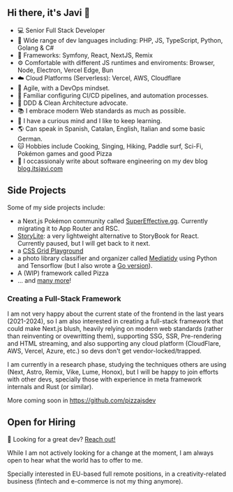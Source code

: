 ## Hi there, it's Javi 👋

- 💻 Senior Full Stack Developer
- 🌈 Wide range of dev languages including: PHP, JS, TypeScript, Python, Golang & C#
- 🧩 Frameworks: Symfony, React, NextJS, Remix
- ⚙️ Comfortable with different JS runtimes and enviroments: Browser, Node, Electron, Vercel Edge, Bun
- ☁️ Cloud Platforms (Serverless): Vercel, AWS, Cloudflare
- 🔁 Agile, with a DevOps mindset.
- 🔀 Familiar configuring CI/CD pipelines, and automation processes.
- 🧱 DDD & Clean Architecture advocate.
- 📚 I embrace modern Web standards as much as possible.
- 🔬 I have a curious mind and I like to keep learning.
- 🌎 Can speak in Spanish, Catalan, English, Italian and some basic German.
- 🐱 Hobbies include Cooking, Singing, Hiking, Paddle surf, Sci-Fi, Pokémon games and good Pizza
- 📝 I occassionaly write about software engineering on my dev blog [blog.itsjavi.com](https://blog.itsjavi.com)

## Side Projects
Some of my side projects include: 
- a Next.js Pokémon community called [SuperEffective.gg](https://supereffective.gg/). Currently migrating it to App Router and RSC.
- [StoryLite](https://itsjavi.com/storylite/): a very lightweight alternative to StoryBook for React. Currently paused, but I will get back to it next.
- a [CSS Grid Playground](https://itsjavi.com/css-grid-playground/)
- a photo library classifier and organizer called [Mediatidy](https://github.com/itsjavi/mediatidy-python) using Python and Tensorflow (but I also wrote a [Go version](https://github.com/itsjavi/mediatidy)).
- A (WIP) framework called Pizza
- ... and [many more](https://github.com/itsjavi?tab=repositories&q=&type=source)!


### Creating a Full-Stack Framework
I am not very happy about the current state of the frontend in the last years (2021-2024), so 
I am also interested in creating a full-stack framework that could make Next.js blush,
heavily relying on modern web standards (rather than reinventing or ovewritting them),
supporting SSG, SSR, Pre-rendering and HTML streaming, and also supporting any cloud platform
(CloudFlare, AWS, Vercel, Azure, etc.) so devs don't get vendor-locked/trapped.

I am currently in a research phase, studying the techniques others are using (Next, Astro, Remix, Vike, Lume, Honox),
but I will be happy to join efforts with other devs, specially those with experience in meta framework internals and Rust (or similar).

More coming soon in https://github.com/pizzajsdev

## Open for Hiring

🚀 Looking for a great dev? [Reach out!](https://itsjavi.com) 

While I am not actively looking for a change at the moment,
I am always open to hear what the world has to offer to me.

Specially interested in EU-based full remote positions, in a creativity-related business (fintech and e-commerce is not my thing anymore).
